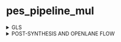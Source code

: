 # pes_pipeline_mul
<details>
   <summary>GLS </summary>

The design chosen here is a pipelined multiplier 

### Before synthesis RTL :

![image](https://github.com/AdrikaMohanty/pes_pipeline_mul/assets/84654826/7cc8fb57-78a6-4130-a6f2-7f6f01b0dc5b)


for synthesis use the following command :

``` read_liberty -lib /home/adrika/vsd/sky130RTLDesignAndSynthesisWorkshop/lib/sky130_fd_sc_hd__tt_025C_1v80.lib```


![image](https://github.com/AdrikaMohanty/pes_pipeline_mul/assets/84654826/7dd920bd-37cf-41b3-ae04-f05dcc81dc3f)



```
    read_verilog /home/adrika/vsd/assignment/pes_pipeline_mul.v
    synth -top pes_pipeline_mul
```



![image](https://github.com/AdrikaMohanty/pes_pipeline_mul/assets/84654826/91239de8-8cde-4dd9-b401-368b0d988f04)


``` abc -liberty /home/adrika/vsd/sky130RTLDesignAndSynthesisWorkshop/lib/sky130_fd_sc_hd__tt_025C_1v80.lib   ```


abc results :

![image](https://github.com/AdrikaMohanty/pes_pipeline_mul/assets/84654826/3516c770-4257-470d-8bbb-0f33870940ae)


![image](https://github.com/AdrikaMohanty/pes_pipeline_mul/assets/84654826/79e91934-4653-4c0e-9020-661733b49a5a)


write the netlist 

```
write_verilog -noattr /home/adrika/vsd/sky130RTLDesignAndSynthesisWorkshop/assignment/pes_pipeline_mul_net.v
```


For the netlist generation use the following command :

```
iverilog /home/adrika/vsd/sky130RTLDesignAndSynthesisWorkshop/my_lib/verilog_model/primitives.v /home/adrika/vsd/sky130RTLDesignAndSynthesisWorkshop/my_lib/verilog_model/sky130_fd_sc_hd.v /home/adrika/vsd/sky130RTLDesignAndSynthesisWorkshop/assignment/pes_pipeline_mul_net.v /home/adrika/vsd/sky130RTLDesignAndSynthesisWorkshop/assignment/tb_pes_pipeline_mul.v
./a.out
gtkwave tb_pes_pipeline_mul.v
```

### Postsynthesis GLS :

![image](https://github.com/AdrikaMohanty/pes_pipeline_mul/assets/84654826/be9b5136-2d44-4cb5-98d7-a85f788c4cf6)


From this you can observe that the post-synthesis and pre synthesis simulation are same .

</details>

<details>
    <summary>
        POST-SYNTHESIS AND OPENLANE FLOW
    </summary>

### Synthesis :


Open the opnelane in interactive mode and run your desisgn 

```
./flow.tcl -interactive
package require openlane 0.9
prep -design pes_pipeline_mul
run_synthesis
```


![image](https://github.com/AdrikaMohanty/pes_pipeline_mul/assets/84654826/efd06c0c-0217-4743-8ab6-e903913b6a5a)


## Floorplanning 

```
run_floorplan
```

after this to view floor plan run the following commands 

```
cd /home/adrika/OpenLane/designs/pes_pipeline_mul/runs/RUN_2023.11.04_08.30.59/results/floorplan

magic -T /home/adrika/sky130 lef read /home/adrika/OpenLane/designs/pes_pipeline_mul/runs/RUN_2023.11.04_08.30.59/tmp/merged.nom.lef def read pes_pipeline_mul.def &
```




![image](https://github.com/AdrikaMohanty/pes_pipeline_mul/assets/84654826/75871203-a0d6-4827-8a6d-cd14d4011a71)

## Placement 

```
run_placement
```

![image](https://github.com/AdrikaMohanty/pes_pipeline_mul/assets/84654826/561f359a-dabc-4f41-b38b-414df5c2086f)


![image](https://github.com/AdrikaMohanty/pes_pipeline_mul/assets/84654826/4f187b53-c694-47df-81f1-8f63d8f6b64f)


## Clock tree synthesis 

After placement we do the clock tree synthesis
```
run_cts
```

![image](https://github.com/AdrikaMohanty/pes_pipeline_mul/assets/84654826/93184502-4e80-4292-b2e9-74b14cab5500)






</details>
